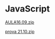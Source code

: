 # JavaScript
[AULA16.09.zip](https://github.com/user-attachments/files/17021381/AULA16.09.zip)

[prova 21.10.zip](https://github.com/user-attachments/files/17550112/prova.21.10.zip)
